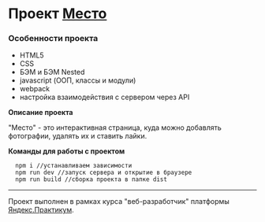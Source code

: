 # Проект [Место](https://sirobg.github.io/mesto)

### Особенности проекта
* HTML5
* CSS
* БЭМ и БЭМ Nested
* javascript (ООП, классы и модули)
* webpack
* настройка взаимодействия с сервером через API

**Описание проекта**

"Место" - это интерактивная страница, куда можно добавлять фотографии, удалять их и ставить лайки.

**Команды для работы с проектом**
```
  npm i //устанавливаем зависимости
  npm run dev //запуск сервера и открытие в браузере
  npm run build //сборка проекта в папке dist
```
---

Проект выполнен в рамках курса "веб-разработчик" платформы [Яндекс.Практикум](https://praktikum.yandex.ru "Яндекс.Практикум").
